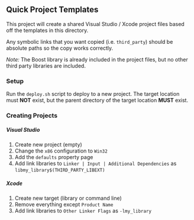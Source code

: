 ## Quick Project Templates ##

This project will create a shared Visual Studio / Xcode project files based off the templates in this directory.

Any symbolic links that you want copied (i.e. `third_party`) should be absolute paths so the copy works correctly.

_Note:_ The Boost library is already included in the project files, but no other third party libraries are included.


### Setup ###

Run the `deploy.sh` script to deploy to a new project.  The target location must **NOT** exist, but the parent directory of the target location **MUST** exist.


### Creating Projects ###

##### Visual Studio #####

 1.  Create new project (empty)
 2.  Change the `x86` configuration to `Win32`
 3.  Add the `defaults` property page
 4.  Add link libraries to `Linker | Input | Additional Dependencies` as `libmy_library$(THIRD_PARTY_LIBEXT)`


##### Xcode #####

 1.  Create new target (library or command line)
 2.  Remove everything except `Product Name`
 3.  Add link libraries to `Other Linker Flags` as `-lmy_library`


